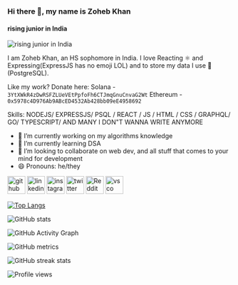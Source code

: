 ### Hi there 👋, my name is Zoheb Khan
#### rising junior in India
![rising junior in India](https://pbs.twimg.com/profile_banners/1375146830321741827/1634719180/1500x500)

I am Zoheb Khan, an HS sophomore in India. I love Reacting ⚛️ and Expressing(ExpressJS has no emoji LOL) and to store my data I use 🐘 (PostgreSQL).

Like my work? Donate here:
Solana - `3YtXWkR4zDwRSFZLUeVEtPpfoFh6CTJmqGnuCnvaG2Wt`
Ethereum - `0x5978c4D976Ab9ABcED4532Ab428bb09eE4958692`


Skills: NODEJS/ EXPRESSJS/ PSQL / REACT / JS / HTML / CSS / GRAPHQL/ GO/ TYPESCRIPT/ AND MANY I DON"T WANNA WRITE ANYMORE

- 🔭 I’m currently working on my algorithms knowledge 
- 🌱 I’m currently learning DSA 
- 👯 I’m looking to collaborate on web dev, and all stuff that comes to your mind for development 
- 😄 Pronouns: he/they 


[<img src='https://cdn.jsdelivr.net/npm/simple-icons@3.0.1/icons/github.svg' alt='github' height='40'>](https://github.com/ZohebMOPO)  [<img src='https://cdn.jsdelivr.net/npm/simple-icons@3.0.1/icons/linkedin.svg' alt='linkedin' height='40'>](https://www.linkedin.com/in/zoheb-khan-4417101b9/)  [<img src='https://cdn.jsdelivr.net/npm/simple-icons@3.0.1/icons/instagram.svg' alt='instagram' height='40'>](https://www.instagram.com/zokhcat/)  [<img src='https://cdn.jsdelivr.net/npm/simple-icons@3.0.1/icons/twitter.svg' alt='twitter' height='40'>](https://twitter.com/zokhcat)  [<img src='https://cdn.jsdelivr.net/npm/simple-icons@3.0.1/icons/reddit.svg' alt='Reddit' height='40'>](https://www.reddit.com/user/TempratureSuperb612)  [<img src='https://cdn.jsdelivr.net/npm/simple-icons@3.0.1/icons/vsco.svg' alt='vsco' height='40'>](https://vsco.co/zokhcat/gallery)  

[![Top Langs](https://github-readme-stats.vercel.app/api/top-langs/?username=ZohebMOPO)](https://github.com/anuraghazra/github-readme-stats)

![GitHub stats](https://github-readme-stats.vercel.app/api?username=ZohebMOPO&show_icons=true)  

![GitHub Activity Graph](https://activity-graph.herokuapp.com/graph?username=ZohebMOPO)  

![GitHub metrics](https://metrics.lecoq.io/ZohebMOPO)  

![GitHub streak stats](https://github-readme-streak-stats.herokuapp.com/?user=ZohebMOPO)  

![Profile views](https://gpvc.arturio.dev/ZohebMOPO)  
